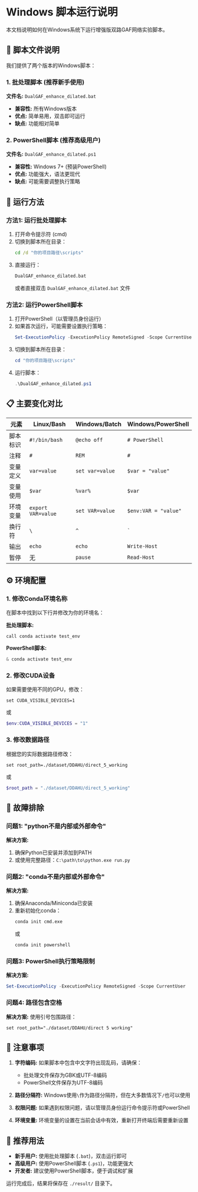 # Windows 脚本运行说明

本文档说明如何在Windows系统下运行增强版双路GAF网络实验脚本。

## 🎯 脚本文件说明

我们提供了两个版本的Windows脚本：

### 1. 批处理脚本 (推荐新手使用)
**文件名:** `DualGAF_enhance_dilated.bat`
- **兼容性:** 所有Windows版本
- **优点:** 简单易用，双击即可运行
- **缺点:** 功能相对简单

### 2. PowerShell脚本 (推荐高级用户)
**文件名:** `DualGAF_enhance_dilated.ps1`
- **兼容性:** Windows 7+ (预装PowerShell)
- **优点:** 功能强大，语法更现代
- **缺点:** 可能需要调整执行策略

## 🚀 运行方法

### 方法1: 运行批处理脚本
1. 打开命令提示符 (cmd)
2. 切换到脚本所在目录：
   ```cmd
   cd /d "你的项目路径\scripts"
   ```
3. 直接运行：
   ```cmd
   DualGAF_enhance_dilated.bat
   ```
   或者直接双击 `DualGAF_enhance_dilated.bat` 文件

### 方法2: 运行PowerShell脚本
1. 打开PowerShell（以管理员身份运行）
2. 如果首次运行，可能需要设置执行策略：
   ```powershell
   Set-ExecutionPolicy -ExecutionPolicy RemoteSigned -Scope CurrentUser
   ```
3. 切换到脚本所在目录：
   ```powershell
   cd "你的项目路径\scripts"
   ```
4. 运行脚本：
   ```powershell
   .\DualGAF_enhance_dilated.ps1
   ```

## 📋 主要变化对比

| 元素 | Linux/Bash | Windows/Batch | Windows/PowerShell |
|------|------------|---------------|-------------------|
| 脚本标识 | `#!/bin/bash` | `@echo off` | `# PowerShell` |
| 注释 | `#` | `REM` | `#` |
| 变量定义 | `var=value` | `set var=value` | `$var = "value"` |
| 变量使用 | `$var` | `%var%` | `$var` |
| 环境变量 | `export VAR=value` | `set VAR=value` | `$env:VAR = "value"` |
| 换行符 | `\` | `^` | `` ` `` |
| 输出 | `echo` | `echo` | `Write-Host` |
| 暂停 | 无 | `pause` | `Read-Host` |

## ⚙️ 环境配置

### 1. 修改Conda环境名称
在脚本中找到以下行并修改为你的环境名：

**批处理脚本:**
```batch
call conda activate test_env
```

**PowerShell脚本:**
```powershell
& conda activate test_env
```

### 2. 修改CUDA设备
如果需要使用不同的GPU，修改：
```batch
set CUDA_VISIBLE_DEVICES=1
```
或
```powershell
$env:CUDA_VISIBLE_DEVICES = "1"
```

### 3. 修改数据路径
根据您的实际数据路径修改：
```batch
set root_path=./dataset/DDAHU/direct_5_working
```
或
```powershell
$root_path = "./dataset/DDAHU/direct_5_working"
```

## 🔧 故障排除

### 问题1: "python不是内部或外部命令"
**解决方案:**
1. 确保Python已安装并添加到PATH
2. 或使用完整路径：`C:\path\to\python.exe run.py`

### 问题2: "conda不是内部或外部命令"
**解决方案:**
1. 确保Anaconda/Miniconda已安装
2. 重新初始化conda：
   ```cmd
   conda init cmd.exe
   ```
   或
   ```powershell
   conda init powershell
   ```

### 问题3: PowerShell执行策略限制
**解决方案:**
```powershell
Set-ExecutionPolicy -ExecutionPolicy RemoteSigned -Scope CurrentUser
```

### 问题4: 路径包含空格
**解决方案:**
使用引号包围路径：
```batch
set root_path="./dataset/DDAHU/direct 5 working"
```

## 📝 注意事项

1. **字符编码:** 如果脚本中包含中文字符出现乱码，请确保：
   - 批处理文件保存为GBK或UTF-8编码
   - PowerShell文件保存为UTF-8编码

2. **路径分隔符:** Windows使用`\`作为路径分隔符，但在大多数情况下`/`也可以使用

3. **权限问题:** 如果遇到权限问题，请以管理员身份运行命令提示符或PowerShell

4. **环境变量:** 环境变量的设置在当前会话中有效，重新打开终端后需要重新设置

## 🎯 推荐用法

- **新手用户:** 使用批处理脚本 (`.bat`)，双击运行即可
- **高级用户:** 使用PowerShell脚本 (`.ps1`)，功能更强大
- **开发者:** 建议使用PowerShell脚本，便于调试和扩展

运行完成后，结果将保存在 `./result/` 目录下。 